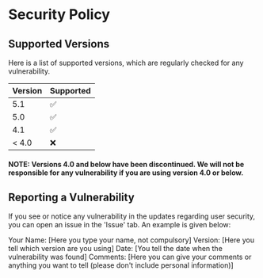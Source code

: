 # Security Policy

## Supported Versions

Here is a list of supported versions, which are regularly checked for any vulnerability.

| Version | Supported          |
| ------- | ------------------ |
| 5.1     | :white_check_mark: |
| 5.0     | :white_check_mark: |
| 4.1     | :white_check_mark: |
| < 4.0   | :x:                |

#### NOTE: Versions 4.0 and below have been discontinued. We will not be responsible for any vulnerability if you are using version 4.0 or below.

## Reporting a Vulnerability

If you see or notice any vulnerability in the updates regarding user security,
you can open an issue in the 'Issue' tab. An example is given below:

Your Name: [Here you type your name, not compulsory]
Version: [Here you tell which version are you using]
Date: [You tell the date when the vulnerability was found]
Comments: [Here you can give your comments or anything you want to tell (please don't include personal information)]
